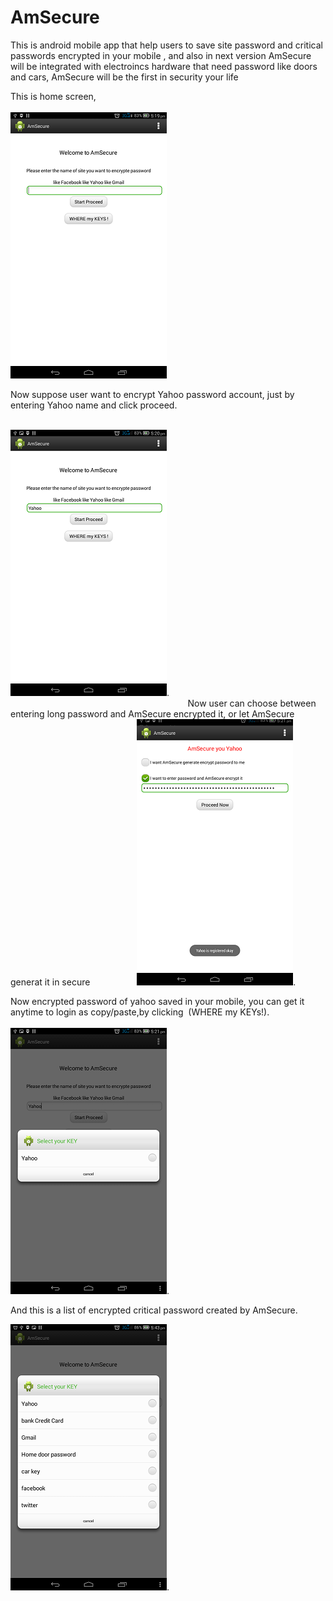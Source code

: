 # AmSecure
This is android mobile app that help users to save site password and critical passwords encrypted in your mobile , and also in next version AmSecure will be integrated with electroincs hardware that need password like doors and cars, AmSecure will be the first in security your life


This is home screen, 
                                                                                                                                
![alt tag](https://raw.githubusercontent.com/ibrahim1hero1/AmSecure/master/readme/images/Screenshot_2016-12-08-17-19-544.png)

 
 Now suppose user want to encrypt Yahoo password account, just by entering Yahoo name and click proceed.                                                                                                                                                        
 

![alt tag](https://raw.githubusercontent.com/ibrahim1hero1/AmSecure/master/readme/images/Screenshot_2016-12-08-17-20-233.png).                                                                                                                                       Now user can choose between entering long password and AmSecure encrypted it, or let AmSecure generat it in secure                   
![alt tag](https://raw.githubusercontent.com/ibrahim1hero1/AmSecure/master/readme/images/Screenshot_2016-12-08-17-21-044.png).        

Now encrypted password of yahoo saved in your mobile, you can get it anytime to login as copy/paste,by clicking  (WHERE my KEYs!).                                                                                                                                   ![alt tag](https://raw.githubusercontent.com/ibrahim1hero1/AmSecure/master/readme/images/Screenshot_2016-12-08-17-21-233.png).           

And this is a list of encrypted critical password created by AmSecure.  

![alt tag](https://raw.githubusercontent.com/ibrahim1hero1/AmSecure/master/readme/images/Screenshot_2016-12-08-17-43-500.png).
                                                                                                                                                                                                                                                                                                                              
